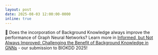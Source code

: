 ```yaml
---
layout: post
date: 2025-08-03 12:00:00-0000
inline: true
---
```


🤔 Does the incorporation of Background Knowledge always improve the performance of Graph Neural Networks?
Learn more in [Informed, but Not Always Improved: Challenging the Benefit of Background Knowledge in GNNs](https://arxiv.org/abs/2505.11023) - our submission to BIOKDD 2025!
